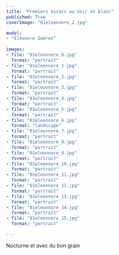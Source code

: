```yaml
---
title: "Premiers essais au noir et blanc"
published: True
coverImage: "01eleonnore_2.jpg"

model: 
- "Éléonore Gomrée"
  
images:
- file: "01eleonnore_0.jpg"
  format: "portrait"
- file: "01eleonnore_1.jpg"
  format: "portrait"
- file: "01eleonnore_2.jpg"
  format: "portrait"
- file: "01eleonnore_3.jpg"
  format: "portrait"
- file: "01eleonnore_4.jpg"
  format: "portrait"
- file: "01eleonnore_5.jpg"
  format: "portrait"
- file: "01eleonnore_6.jpg"
  format: "landscape"
- file: "01eleonnore_7.jpg"
  format: "portrait"
- file: "01eleonnore_8.jpg"
  format: "portrait"
- file: "01eleonnore_9.jpg"
  format: "portrait"
- file: "01eleonnore_10.jpg"
  format: "portrait"
- file: "01eleonnore_11.jpg"
  format: "portrait"
- file: "01eleonnore_12.jpg"
  format: "portrait"
- file: "01eleonnore_13.jpg"
  format: "portrait"
- file: "01eleonnore_14.jpg"
  format: "portrait"
- file: "01eleonnore_15.jpg"
  format: "portrait"

---
```


Nocturne et avec du bon grain   